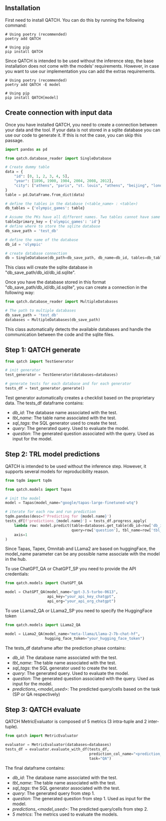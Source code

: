 ## Installation

First need to install QATCH.
You can do this by running the following command:

```console
# Using poetry (recommended)
poetry add QATCH

# Using pip
pip install QATCH 
```

Since QATCH is intended to be used without the inference step, the base installation does not come
with the models' requirements.
However, in case you want to use our implementation you can add the extras requirements.

```console
# Using poetry (recommended)
poetry add QATCH -E model

# Using pip
pip install QATCH[model] 
```

## Create connection with input data

Once you have installed QATCH, you need to create a connection between your data and the tool.
If your data is not stored in a sqlite database you can use our code to generate it.
If this is not the case, you can skip this passage.

```python
import pandas as pd

from qatch.database_reader import SingleDatabase

# Create dummy table
data = {
    "id": [0, 1, 2, 3, 4, 5],
    "year": [1896, 1900, 1904, 2004, 2008, 2012],
    "city": ["athens", "paris", "st. louis", "athens", "beijing", "london"]
}
table = pd.DataFrame.from_dict(data)

# define the tables in the database (<table_name> : <table>)
db_tables = {'olympic_games': table}

# Assume the PKs have all different names. Two tables cannot have same PK name.
table2primary_key = {'olympic_games': 'id'}
# define where to store the sqlite database
db_save_path = 'test_db'

# define the name of the database
db_id = 'olympic'

# create database connection
db = SingleDatabase(db_path=db_save_path, db_name=db_id, tables=db_tables, table2primary_key=table2primary_key)
```
This class will create the sqlite database in "db_save_path/db_id/db_id.sqlite".

Once you have the database stored in this format "db_save_path/db_id/db_id.sqlite",
you can create a connection in the following way:

```python
from qatch.database_reader import MultipleDatabases

# The path to multiple databases
db_save_path = 'test_db'
databases = MultipleDatabases(db_save_path)
```

This class automatically detects the available databases and handle the communication
between the code and the sqlite files.

## Step 1: QATCH generate

```python
from qatch import TestGenerator

# init generator
test_generator = TestGenerator(databases=databases)

# generate tests for each database and for each generator
tests_df = test_generator.generate()
```

Test generator automatically creates a checklist based on the proprietary data.
The tests_df dataframe contains:

- *db_id*: The database name associated with the test.
- *tbl_name*: The table name associated with the test.
- *sql_tags*: the SQL generator used to create the test.
- *query*: The generated query. Used to evaluate the model.
- *question*: The generated question associated with the query. Used as input for the model.


## Step 2: TRL model predictions

QATCH is intended to be used without the inference step.
However, it supports several models for reproducibility reason.

```python
from tqdm import tqdm

from qatch.models import Tapas

# init the model 
model = Tapas(model_name="google/tapas-large-finetuned-wtq")

# iterate for each row and run prediction
tqdm.pandas(desc=f'Predicting for {model.name}')
tests_df[f'predictions_{model.name}'] = tests_df.progress_apply(
    lambda row: model.predict(table=databases.get_table(db_id=row['db_id'], tbl_name=row['tbl_name']),
                              query=row['question'], tbl_name=row['tbl_name']),
    axis=1
)
```

Since Tapas, Tapex, Omnitab and LLama2 are based on huggingFace, the model_name parameter can be
any possible name associate with the model in the hub.

To use ChatGPT_QA or ChatGPT_SP you need to provide the API credentials:

```python
from qatch.models import ChatGPT_QA

model = ChatGPT_QA(model_name="gpt-3.5-turbo-0613",
                   api_key="your_api_key_chatgpt",
                   api_org="your_api_org_chatgpt")
```

To use LLama2_QA or LLama2_SP you need to specify the HuggingFace token

```python
from qatch.models import LLama2_QA

model = LLama2_QA(model_name="meta-llama/Llama-2-7b-chat-hf",
                  hugging_face_token="your_hugging_face_token")
```
The tests_df dataframe after the prediction phase contains:

- *db_id*: The database name associated with the test.
- *tbl_name*: The table name associated with the test.
- *sql_tags*: the SQL generator used to create the test.
- *query*: The generated query. Used to evaluate the model.
- *question*: The generated question associated with the query. Used as input for the model.
- *predictions_<model_used>*: The predicted query/cells based on the task (SP or QA respectively)

## Step 3: QATCH evaluate

QATCH MetricEvaluator is composed of 5 metrics (3 intra-tuple and 2 inter-tuple).

```python
from qatch import MetricEvaluator

evaluator = MetricEvaluator(databases=databases)
tests_df = evaluator.evaluate_with_df(tests_df,
                                      prediction_col_name="<prediction_col_name>",
                                      task="QA")
```
The final dataframe contains:

- *db_id*: The database name associated with the test.
- *tbl_name*: The table name associated with the test.
- *sql_tags*: the SQL generator associated with the test.
- *query*: The generated query from step 1.
- *question*: The generated question from step 1. Used as input for the model.
- *predictions_<model_used>*: The predicted query/cells from step 2.
- *5 metrics*: The metrics used to evaluate the models.
